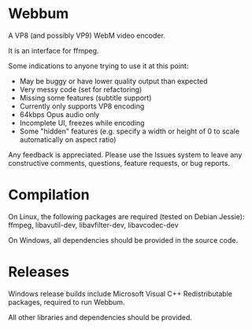 # Webbum
A VP8 (and possibly VP9) WebM video encoder.

It is an interface for ffmpeg.

Some indications to anyone trying to use it at this point:  
* May be buggy or have lower quality output than expected  
* Very messy code (set for refactoring)  
* Missing some features (subtitle support)
* Currently only supports VP8 encoding
* 64kbps Opus audio only
* Incomplete UI, freezes while encoding  
* Some "hidden" features (e.g. specify a width or height of 0 to scale automatically on aspect ratio)

Any feedback is appreciated. Please use the Issues system to leave any constructive comments, questions, feature requests, or bug reports.

# Compilation
On Linux, the following packages are required (tested on Debian Jessie):  
ffmpeg, libavutil-dev, libavfilter-dev, libavcodec-dev

On Windows, all dependencies should be provided in the source code.

# Releases
Windows release builds include Microsoft Visual C++ Redistributable packages, required to run Webbum.

All other libraries and dependencies should be provided.

